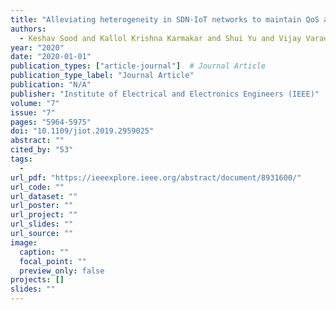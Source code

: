```yaml
---
title: "Alleviating heterogeneity in SDN-IoT networks to maintain QoS and enhance security"
authors:
  - Keshav Sood and Kallol Krishna Karmakar and Shui Yu and Vijay Varadharajan and Shiva Raj Pokhrel and Yong Xiang
year: "2020"
date: "2020-01-01"
publication_types: ["article-journal"]  # Journal Article
publication_type_label: "Journal Article"
publication: "N/A"
publisher: "Institute of Electrical and Electronics Engineers (IEEE)"
volume: "7"
issue: "7"
pages: "5964-5975"
doi: "10.1109/jiot.2019.2959025"
abstract: ""
cited_by: "53"
tags:
  - 
url_pdf: "https://ieeexplore.ieee.org/abstract/document/8931600/"
url_code: ""
url_dataset: ""
url_poster: ""
url_project: ""
url_slides: ""
url_source: ""
image:
  caption: ""
  focal_point: ""
  preview_only: false
projects: []
slides: ""
---
```

